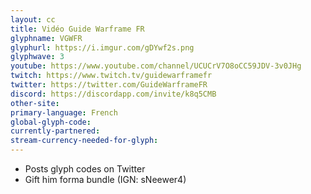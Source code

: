 ```yaml
---
layout: cc
title: Vidéo Guide Warframe FR
glyphname: VGWFR
glyphurl: https://i.imgur.com/gDYwf2s.png
glyphwave: 3
youtube: https://www.youtube.com/channel/UCUCrV7O8oCC59JDV-3v0JHg
twitch: https://www.twitch.tv/guidewarframefr
twitter: https://twitter.com/GuideWarframeFR
discord: https://discordapp.com/invite/k8q5CMB
other-site: 
primary-language: French
global-glyph-code: 
currently-partnered: 
stream-currency-needed-for-glyph: 
---
```

* Posts glyph codes on Twitter
* Gift him forma bundle (IGN: sNeewer4)
